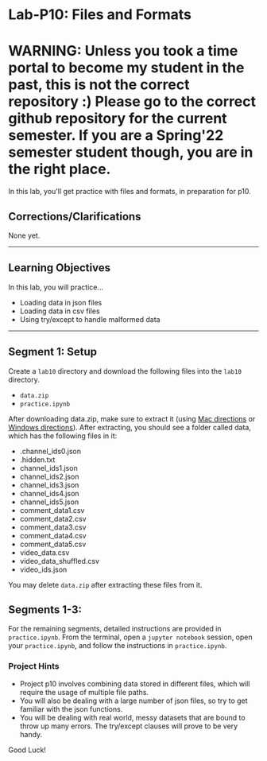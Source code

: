 # Lab-P10: Files and Formats

# WARNING: Unless you took a time portal to become my student in the past, this is not the correct repository :) Please go to the correct github repository for the current semester. If you are a Spring'22 semester student though, you are in the right place.

In this lab, you'll get practice with files and formats, in preparation for p10.

<h2> Corrections/Clarifications
</h2>

None yet.

------------------------------

## Learning Objectives

In this lab, you will practice...
* Loading data in json files
* Loading data in csv files
* Using try/except to handle malformed data

------------------------------

## Segment 1: Setup

Create a `lab10` directory and download the following files into the `lab10` directory.

* `data.zip`
* `practice.ipynb`

After downloading data.zip, make sure to extract it (using [Mac directions](http://osxdaily.com/2017/11/05/how-open-zip-file-mac/) or [Windows directions](https://support.microsoft.com/en-us/help/4028088/windows-zip-and-unzip-files)). After extracting, you should see a folder called data, which has the following files in it:

* .channel_ids0.json
* .hidden.txt
* channel_ids1.json
* channel_ids2.json
* channel_ids3.json
* channel_ids4.json
* channel_ids5.json
* comment_data1.csv
* comment_data2.csv
* comment_data3.csv
* comment_data4.csv
* comment_data5.csv
* video_data.csv
* video_data_shuffled.csv
* video_ids.json

You may delete `data.zip` after extracting these files from it.


## Segments 1-3: 
For the remaining segments, detailed instructions are provided in `practice.ipynb`. From the terminal, open a `jupyter notebook` session, open your `practice.ipynb`, and follow the instructions in `practice.ipynb`.

### Project Hints

* Project p10 involves combining data stored in different files, which will require the usage of multiple file paths.
* You will also be dealing with a large number of json files, so try to get familiar with the json functions.
* You will be dealing with real world, messy datasets that are bound to throw up many errors. The try/except clauses will prove to be very handy.

Good Luck!
